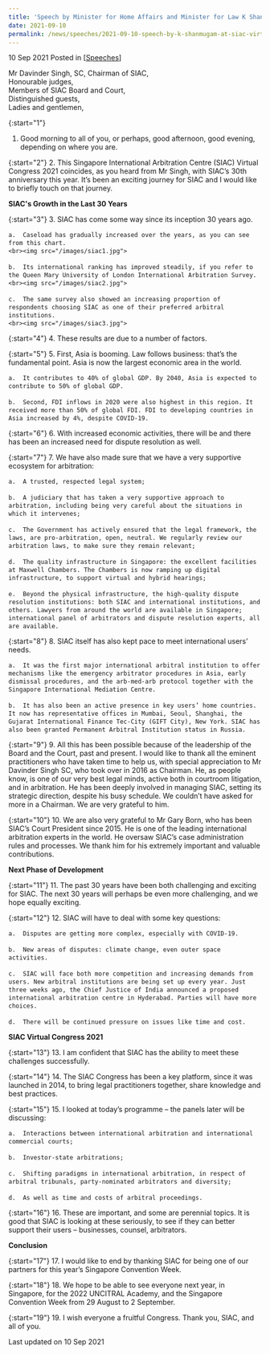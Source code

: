 ```yaml
---
title: 'Speech by Minister for Home Affairs and Minister for Law K Shanmugam SC at SIAC Virtual Congress 2021'
date: 2021-09-10
permalink: /news/speeches/2021-09-10-speech-by-k-shanmugam-at-siac-virtual-congress-2021/
---
```


10 Sep 2021 Posted in [[Speeches](/news/speeches)]

Mr Davinder Singh, SC, Chairman of SIAC, <br>
Honourable judges,<br>
Members of SIAC Board and Court,<br>
Distinguished guests,<br>
Ladies and gentlemen,

{:start="1"}
1.	Good morning to all of you, or perhaps, good afternoon, good evening, depending on where you are.

{:start="2"}
2.	This Singapore International Arbitration Centre (SIAC) Virtual Congress 2021 coincides, as you heard from Mr Singh, with SIAC’s 30th anniversary this year. It’s been an exciting journey for SIAC and I would like to briefly touch on that journey.

**SIAC's Growth in the Last 30 Years**

{:start="3"}
3.	SIAC has come some way since its inception 30 years ago.

    a.	Caseload has gradually increased over the years, as you can see from this chart.
    <br><img src="/images/siac1.jpg">
    
    b.	Its international ranking has improved steadily, if you refer to the Queen Mary University of London International Arbitration Survey.
    <br><img src="/images/siac2.jpg">
    
    c.	The same survey also showed an increasing proportion of respondents choosing SIAC as one of their preferred arbitral institutions. 
    <br><img src="/images/siac3.jpg">

{:start="4"}
4.	These results are due to a number of factors.

{:start="5"}
5.	First, Asia is booming. Law follows business: that’s the fundamental point. Asia is now the largest economic area in the world. 

    a.	It contributes to 40% of global GDP. By 2040, Asia is expected to contribute to 50% of global GDP.

    b.	Second, FDI inflows in 2020 were also highest in this region. It received more than 50% of global FDI. FDI to developing countries in Asia increased by 4%, despite COVID-19. 

{:start="6"}
6.	With increased economic activities, there will be and there has been an increased need for dispute resolution as well.

{:start="7"}
7.	We have also made sure that we have a very supportive ecosystem for arbitration:

    a.	A trusted, respected legal system;

    b.	A judiciary that has taken a very supportive approach to arbitration, including being very careful about the situations in which it intervenes;

    c.	The Government has actively ensured that the legal framework, the laws, are pro-arbitration, open, neutral. We regularly review our arbitration laws, to make sure they remain relevant;

    d.	The quality infrastructure in Singapore: the excellent facilities at Maxwell Chambers. The Chambers is now ramping up digital infrastructure, to support virtual and hybrid hearings;

    e.	Beyond the physical infrastructure, the high-quality dispute resolution institutions: both SIAC and international institutions, and others. Lawyers from around the world are available in Singapore; international panel of arbitrators and dispute resolution experts, all are available.

{:start="8"}
8.	SIAC itself has also kept pace to meet international users’ needs.

    a.	It was the first major international arbitral institution to offer mechanisms like the emergency arbitrator procedures in Asia, early dismissal procedures, and the arb-med-arb protocol together with the Singapore International Mediation Centre.

    b.	It has also been an active presence in key users’ home countries. It now has representative offices in Mumbai, Seoul, Shanghai, the Gujarat International Finance Tec-City (GIFT City), New York. SIAC has also been granted Permanent Arbitral Institution status in Russia.

{:start="9"}
9.	All this has been possible because of the leadership of the Board and the Court, past and present. I would like to thank all the eminent practitioners who have taken time to help us, with special appreciation to Mr Davinder Singh SC, who took over in 2016 as Chairman. He, as people know, is one of our very best legal minds, active both in courtroom litigation, and in arbitration. He has been deeply involved in managing SIAC, setting its strategic direction, despite his busy schedule. We couldn’t have asked for more in a Chairman. We are very grateful to him.

{:start="10"}
10.	We are also very grateful to Mr Gary Born, who has been SIAC’s Court President since 2015. He is one of the leading international arbitration experts in the world. He oversaw SIAC’s case administration rules and processes. We thank him for his extremely important and valuable contributions.

**Next Phase of Development**

{:start="11"}
11.	The past 30 years have been both challenging and exciting for SIAC. The next 30 years will perhaps be even more challenging, and we hope equally exciting.

{:start="12"}
12.	SIAC will have to deal with some key questions: 

    a.	Disputes are getting more complex, especially with COVID-19.

    b.	New areas of disputes: climate change, even outer space activities.

    c.	SIAC will face both more competition and increasing demands from users. New arbitral institutions are being set up every year. Just three weeks ago, the Chief Justice of India announced a proposed international arbitration centre in Hyderabad. Parties will have more choices. 

    d.	There will be continued pressure on issues like time and cost.

**SIAC Virtual Congress 2021**

{:start="13"}
13.	I am confident that SIAC has the ability to meet these challenges successfully.
  
{:start="14"}
14.	The SIAC Congress has been a key platform, since it was launched in 2014, to bring legal practitioners together, share knowledge and best practices.

{:start="15"}
15.	I looked at today’s programme – the panels later will be discussing:

    a.	Interactions between international arbitration and international commercial courts;

    b.	Investor-state arbitrations;

    c.	Shifting paradigms in international arbitration, in respect of arbitral tribunals, party-nominated arbitrators and diversity; 

    d.	As well as time and costs of arbitral proceedings.

{:start="16"}
16.	These are important, and some are perennial topics. It is good that SIAC is looking at these seriously, to see if they can better support their users – businesses, counsel, arbitrators.

**Conclusion**

{:start="17"}
17.	I would like to end by thanking SIAC for being one of our partners for this year’s Singapore Convention Week.

{:start="18"}
18.	We hope to be able to see everyone next year, in Singapore, for the 2022 UNCITRAL Academy, and the Singapore Convention Week from 29 August to 2 September.

{:start="19"}
19.	I wish everyone a fruitful Congress. Thank you, SIAC, and all of you.

<p class="right-side-updated">Last updated on 10 Sep 2021</p> 
